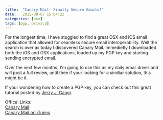 ```yaml
---
title:  "Canary Mail- Finally Secure Emails!"
date:   2015-08-07 15:04:23
categories: [osx]
tags: [pgp, privacy]
---
```

For the longest time, I have stuggled to find a great OSX and iOS email application that allowed for seamless secure email interoperability. Well the search is over as today I discovered Canary Mail.  Immedietly I downloaded both the iOS and OSX applications, loaded up my PGP key and starting sending encrypted email. 

Over the next few months, I'm going to use this as my daily email driver and will post a full review, until then if your looking for a similiar solution, this might be it. 

If your wondering how to create a PGP key, you can check out this great tutorial posted by [Jerzy J. Gangi](http://notes.jerzygangi.com/the-best-pgp-tutorial-for-mac-os-x-ever/).

Offical Links:<br>
[Canary Mail](https://canarymail.io/)<br>
[Canary Mail on iTunes](https://itunes.apple.com/us/app/canary-mail-secure-email-app/id1155470386?mt=80)
